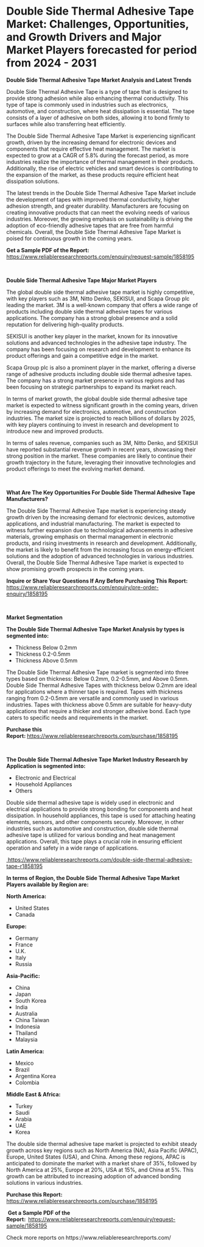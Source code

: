 <p><h1>Double Side Thermal Adhesive Tape Market: Challenges, Opportunities, and Growth Drivers and Major Market Players forecasted for period from 2024 - 2031</h1></p><p><strong>Double Side Thermal Adhesive Tape Market Analysis and Latest Trends</strong></p>
<p><p>Double Side Thermal Adhesive Tape is a type of tape that is designed to provide strong adhesion while also enhancing thermal conductivity. This type of tape is commonly used in industries such as electronics, automotive, and construction, where heat dissipation is essential. The tape consists of a layer of adhesive on both sides, allowing it to bond firmly to surfaces while also transferring heat efficiently.</p><p>The Double Side Thermal Adhesive Tape Market is experiencing significant growth, driven by the increasing demand for electronic devices and components that require effective heat management. The market is expected to grow at a CAGR of 5.8% during the forecast period, as more industries realize the importance of thermal management in their products. Additionally, the rise of electric vehicles and smart devices is contributing to the expansion of the market, as these products require efficient heat dissipation solutions.</p><p>The latest trends in the Double Side Thermal Adhesive Tape Market include the development of tapes with improved thermal conductivity, higher adhesion strength, and greater durability. Manufacturers are focusing on creating innovative products that can meet the evolving needs of various industries. Moreover, the growing emphasis on sustainability is driving the adoption of eco-friendly adhesive tapes that are free from harmful chemicals. Overall, the Double Side Thermal Adhesive Tape Market is poised for continuous growth in the coming years.</p></p>
<p><strong>Get a Sample PDF of the Report:&nbsp;</strong> <a href="https://www.reliableresearchreports.com/enquiry/request-sample/1858195">https://www.reliableresearchreports.com/enquiry/request-sample/1858195</a></p>
<p>&nbsp;</p>
<p><strong>Double Side Thermal Adhesive Tape Major Market Players</strong></p>
<p><p>The global double side thermal adhesive tape market is highly competitive, with key players such as 3M, Nitto Denko, SEKISUI, and Scapa Group plc leading the market. 3M is a well-known company that offers a wide range of products including double side thermal adhesive tapes for various applications. The company has a strong global presence and a solid reputation for delivering high-quality products.</p><p>SEKISUI is another key player in the market, known for its innovative solutions and advanced technologies in the adhesive tape industry. The company has been focusing on research and development to enhance its product offerings and gain a competitive edge in the market.</p><p>Scapa Group plc is also a prominent player in the market, offering a diverse range of adhesive products including double side thermal adhesive tapes. The company has a strong market presence in various regions and has been focusing on strategic partnerships to expand its market reach.</p><p>In terms of market growth, the global double side thermal adhesive tape market is expected to witness significant growth in the coming years, driven by increasing demand for electronics, automotive, and construction industries. The market size is projected to reach billions of dollars by 2025, with key players continuing to invest in research and development to introduce new and improved products.</p><p>In terms of sales revenue, companies such as 3M, Nitto Denko, and SEKISUI have reported substantial revenue growth in recent years, showcasing their strong position in the market. These companies are likely to continue their growth trajectory in the future, leveraging their innovative technologies and product offerings to meet the evolving market demand.</p></p>
<p>&nbsp;</p>
<p><strong>What Are The Key Opportunities For Double Side Thermal Adhesive Tape Manufacturers?</strong></p>
<p><p>The Double Side Thermal Adhesive Tape market is experiencing steady growth driven by the increasing demand for electronic devices, automotive applications, and industrial manufacturing. The market is expected to witness further expansion due to technological advancements in adhesive materials, growing emphasis on thermal management in electronic products, and rising investments in research and development. Additionally, the market is likely to benefit from the increasing focus on energy-efficient solutions and the adoption of advanced technologies in various industries. Overall, the Double Side Thermal Adhesive Tape market is expected to show promising growth prospects in the coming years.</p></p>
<p><strong>Inquire or Share Your Questions If Any Before Purchasing This Report:</strong> <a href="https://www.reliableresearchreports.com/enquiry/pre-order-enquiry/1858195">https://www.reliableresearchreports.com/enquiry/pre-order-enquiry/1858195</a></p>
<p>&nbsp;</p>
<p><strong>Market Segmentation</strong></p>
<p><strong>The Double Side Thermal Adhesive Tape Market Analysis by types is segmented into:</strong></p>
<p><ul><li>Thickness Below 0.2mm</li><li>Thickness 0.2-0.5mm</li><li>Thickness Above 0.5mm</li></ul></p>
<p><p>The Double Side Thermal Adhesive Tape market is segmented into three types based on thickness: Below 0.2mm, 0.2-0.5mm, and Above 0.5mm. Double Side Thermal Adhesive Tapes with thickness below 0.2mm are ideal for applications where a thinner tape is required. Tapes with thickness ranging from 0.2-0.5mm are versatile and commonly used in various industries. Tapes with thickness above 0.5mm are suitable for heavy-duty applications that require a thicker and stronger adhesive bond. Each type caters to specific needs and requirements in the market.</p></p>
<p><strong>Purchase this Report:&nbsp;</strong><a href="https://www.reliableresearchreports.com/purchase/1858195">https://www.reliableresearchreports.com/purchase/1858195</a></p>
<p>&nbsp;</p>
<p><strong>The Double Side Thermal Adhesive Tape Market Industry Research by Application is segmented into:</strong></p>
<p><ul><li>Electronic and Electrical</li><li>Household Appliances</li><li>Others</li></ul></p>
<p><p>Double side thermal adhesive tape is widely used in electronic and electrical applications to provide strong bonding for components and heat dissipation. In household appliances, this tape is used for attaching heating elements, sensors, and other components securely. Moreover, in other industries such as automotive and construction, double side thermal adhesive tape is utilized for various bonding and heat management applications. Overall, this tape plays a crucial role in ensuring efficient operation and safety in a wide range of applications.</p></p>
<p><a href="https://www.reliableresearchreports.com/double-side-thermal-adhesive-tape-r1858195">&nbsp;https://www.reliableresearchreports.com/double-side-thermal-adhesive-tape-r1858195</a></p>
<p><strong>In terms of Region, the Double Side Thermal Adhesive Tape Market Players available by Region are:</strong></p>
<p>
    <p> <strong> North America: </strong>
        <ul>
            <li>United States</li>
            <li>Canada</li>
        </ul>
        </p> 
    <p> <strong> Europe: </strong>
        <ul>
            <li>Germany</li>
            <li>France</li>
            <li>U.K.</li>
            <li>Italy</li>
            <li>Russia</li>
        </ul>
        </p> 
    <p> <strong> Asia-Pacific: </strong>
        <ul>
            <li>China</li>
            <li>Japan</li>
            <li>South Korea</li>
            <li>India</li>
            <li>Australia</li>
            <li>China Taiwan</li>
            <li>Indonesia</li>
            <li>Thailand</li>
            <li>Malaysia</li>
        </ul>
        </p> 
    <p> <strong> Latin America: </strong>
        <ul>
            <li>Mexico</li>
            <li>Brazil</li>
            <li>Argentina Korea</li>
            <li>Colombia</li>
        </ul>
        </p> 
    <p> <strong> Middle East & Africa: </strong>
        <ul>
            <li>Turkey</li>
            <li>Saudi</li>
            <li>Arabia</li>
            <li>UAE</li>
            <li>Korea</li>
        </ul>
    </p>
    </p>
<p><p>The double side thermal adhesive tape market is projected to exhibit steady growth across key regions such as North America (NA), Asia Pacific (APAC), Europe, United States (USA), and China. Among these regions, APAC is anticipated to dominate the market with a market share of 35%, followed by North America at 25%, Europe at 20%, USA at 15%, and China at 5%. This growth can be attributed to increasing adoption of advanced bonding solutions in various industries.</p></p>
<p><strong>Purchase this Report: </strong><a href="https://www.reliableresearchreports.com/purchase/1858195">https://www.reliableresearchreports.com/purchase/1858195</a></p>
<p>&nbsp;<strong>Get a Sample PDF of the Report:&nbsp;&nbsp;</strong><a href="https://www.reliableresearchreports.com/enquiry/request-sample/1858195">https://www.reliableresearchreports.com/enquiry/request-sample/1858195</a></p>
<p><strong></strong></p>
<p>Check more reports on https://www.reliableresearchreports.com/</p>